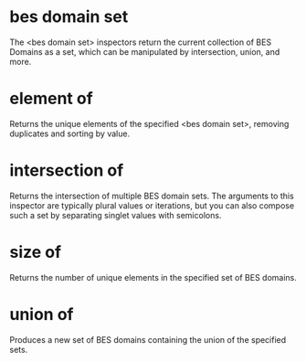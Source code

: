 # bes domain set

The &lt;bes domain set&gt; inspectors return the current collection of BES Domains as a set, which can be manipulated by intersection, union, and more.

# element of <bes domain set>

Returns the unique elements of the specified &lt;bes domain set&gt;, removing duplicates and sorting by value.

# intersection of <bes domain set>

Returns the intersection of multiple BES domain sets. The arguments to this inspector are typically plural values or iterations, but you can also compose such a set by separating singlet values with semicolons.

# size of <bes domain set>

Returns the number of unique elements in the specified set of BES domains.

# union of <bes domain set>

Produces a new set of BES domains containing the union of the specified sets.
